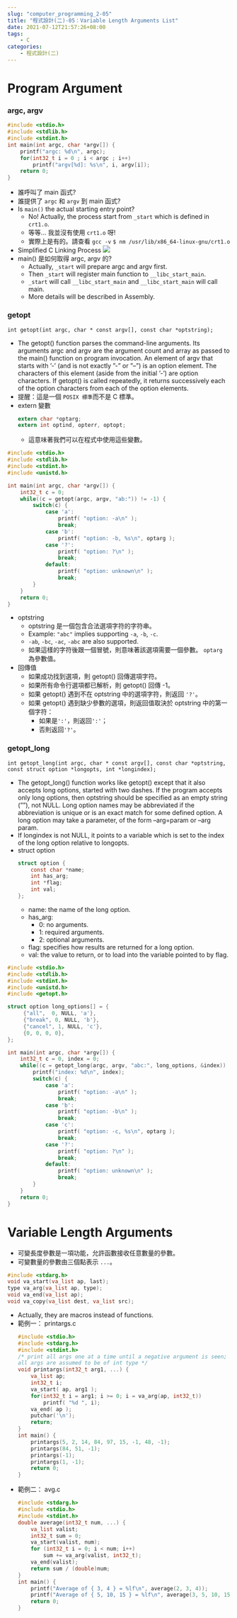 ```yaml
---
slug: "computer_programming_2-05"
title: "程式設計(二)-05：Variable Length Arguments List"
date: 2021-07-12T21:57:26+08:00
tags:
    - C
categories:
    - 程式設計(二)
---
```

# Program Argument
### argc, argv
```c
#include <stdio.h>
#include <stdlib.h>
#include <stdint.h>
int main(int argc, char *argv[]) {
    printf("argc: %d\n", argc);
    for(int32_t i = 0 ; i < argc ; i++)
        printf("argv[%d]: %s\n", i, argv[i]);
    return 0;
}
```
- 誰呼叫了 main 函式?
- 誰提供了 `argc` 和 `argv` 到 main 函式?
- Is `main()` the actual starting entry point?
    - No! Actually, the process start from `_start` which is defined in `crt1.o`.
    - 等等... 我並沒有使用 `crt1.o` 呀!
    - 實際上是有的。請查看 `gcc -v`
    `$ nm /usr/lib/x86_64-linux-gnu/crt1.o`
- Simplified C Linking Process
![](computer_programming_2-05-01.jpg)
- main() 是如何取得 argc, argv 的?
    - Actually, `_start` will prepare argc and argv first.
    - Then `_start` will register main function to `__libc_start_main`.
    - `_start` will call `__libc_start_main` and `__libc_start_main` will call main.
    - More details will be described in Assembly.
### getopt
`int getopt(int argc, char * const argv[], const char
*optstring);`
- The getopt() function parses the command-line arguments. Its arguments argc and argv are the argument count and array as passed to the main() function on program invocation. An element of argv that starts with ’-’ (and is not exactly ”-” or ”–”) is an option element. The characters of this element (aside from the initial ’-’) are option characters. If getopt() is called repeatedly, it returns successively each of the option characters from each of the option elements.
- 提醒：這是一個 `POSIX 標準`而不是 C 標準。
- extern 變數
    ```c
    extern char *optarg;
    extern int optind, opterr, optopt;
    ```
    - 這意味著我們可以在程式中使用這些變數。
```c
#include <stdio.h>
#include <stdlib.h>
#include <stdint.h>
#include <unistd.h>

int main(int argc, char *argv[]) {
    int32_t c = 0;
    while((c = getopt(argc, argv, "ab:")) != -1) {
        switch(c) {
            case 'a':
                printf( "option: -a\n" );
                break;
            case 'b':
                printf( "option: -b, %s\n", optarg );
            case '?':
                printf( "option: ?\n" );
                break;
            default:
                printf( "option: unknown\n" ); 
                break;
        }
    }
    return 0;
}
```
- optstring
    - optstring 是一個包含合法選項字符的字符串。
    - Example: `"abc"` implies supporting `-a`, `-b`, `-c`.
    - `-ab`, `-bc`, `-ac`, `-abc` are also supported.
    - 如果這樣的字符後跟一個冒號，則意味著該選項需要一個參數。 `optarg` 為參數值。
- 回傳值
    - 如果成功找到選項，則 getopt() 回傳選項字符。
    - 如果所有命令行選項都已解析，則 getopt() 回傳 -1。
    - 如果 getopt() 遇到不在 optstring 中的選項字符，則返回 `'?'`。
    - 如果 getopt() 遇到缺少參數的選項，則返回值取決於 optstring 中的第一個字符：
        - 如果是`':'`，則返回`':'`；
        - 否則返回`'?'`。
### getopt_long
`int getopt_long(int argc, char * const argv[], const char *optstring, const struct option *longopts, int *longindex);`
- The getopt_long() function works like getopt() except that it also accepts long options, started with two dashes. If the program accepts only long options, then optstring should be specified as an empty string (””), not NULL. Long option names may be abbreviated if the abbreviation is unique or is an exact match for some defined option. A long option may take a parameter, of the form –arg=param or –arg param.
- If longindex is not NULL, it points to a variable which is set to the index of the long option relative to longopts.
- struct option 
    ```c
    struct option {
        const char *name;
        int has_arg;
        int *flag;
        int val;
    };
    ```
    - name: the name of the long option.
    - has_arg:
        - 0: no arguments.
        - 1: required arguments.
        - 2: optional arguments.
    - flag: specifies how results are returned for a long option.
    - val: the value to return, or to load into the variable pointed to by flag.
```c
#include <stdio.h>
#include <stdlib.h>
#include <stdint.h>
#include <unistd.h>
#include <getopt.h>

struct option long_options[] = {  
     {"all",  0, NULL, 'a'},
     {"break", 0, NULL, 'b'},
     {"cancel", 1, NULL, 'c'},
     {0, 0, 0, 0},
};

int main(int argc, char *argv[]) {
    int32_t c = 0, index = 0;
    while((c = getopt_long(argc, argv, "abc:", long_options, &index)) != -1) {
        printf("index: %d\n", index);
        switch(c) {
            case 'a':
                printf( "option: -a\n" );
                break;
            case 'b':
                printf( "option: -b\n" );
                break;
            case 'c':
                printf( "option: -c, %s\n", optarg );
                break;
            case '?':
                printf( "option: ?\n" );
                break;
            default:
                printf( "option: unknown\n" ); 
                break;
        }
    }
    return 0;
}
```
# Variable Length Arguments
- 可變長度參數是一項功能，允許函數接收任意數量的參數。
- 可變數量的參數由三個點表示 `...`。
```c
#include <stdarg.h>
void va_start(va_list ap, last);
type va_arg(va_list ap, type);
void va_end(va_list ap);
void va_copy(va_list dest, va_list src);
```
- Actually, they are macros instead of functions.
- 範例一： printargs.c
    ```c
    #include <stdio.h>
    #include <stdarg.h>
    #include <stdint.h>
    /* print all args one at a time until a negative argument is seen;
    all args are assumed to be of int type */
    void printargs(int32_t arg1, ...) {
        va_list ap;
        int32_t i;
        va_start( ap, arg1 ); 
        for(int32_t i = arg1; i >= 0; i = va_arg(ap, int32_t))
            printf( "%d ", i);
        va_end( ap );
        putchar('\n');
        return;
    }
    int main() {
        printargs(5, 2, 14, 84, 97, 15, -1, 48, -1);
        printargs(84, 51, -1);
        printargs(-1);
        printargs(1, -1);
        return 0;
    }
    ```
- 範例二： avg.c
    ```c
    #include <stdarg.h>
    #include <stdio.h>
    #include <stdint.h>
    double average(int32_t num, ...) {
        va_list valist;
        int32_t sum = 0;
        va_start(valist, num);
        for (int32_t i = 0; i < num; i++)
            sum += va_arg(valist, int32_t);
        va_end(valist);
        return sum / (double)num;
    }
    int main() {
        printf("Average of { 3, 4 } = %lf\n", average(2, 3, 4));
        printf("Average of { 5, 10, 15 } = %lf\n", average(3, 5, 10, 15));
        return 0;
    }
    ```

